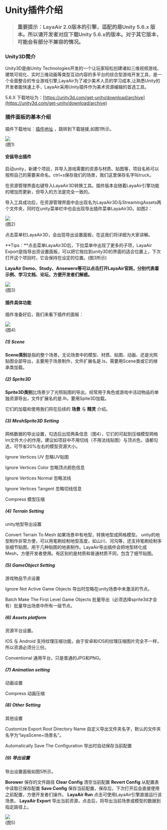 # Unity插件介绍

> ### 重要提示：LayaAir 2.0版本的引擎，适配的是Unity 5.6.x 版本。所以请开发者对应下载Unity 5.6.x的版本。对于其它版本，可能会有部分不兼容的情况。

### Unity3D简介

Unity3D是由Unity Technologies开发的一个让玩家轻松创建诸如三维视频游戏、建筑可视化、实时三维动画等类型互动内容的多平台的综合型游戏开发工具，是一个全面整合的专业游戏引擎,LayaAir为了减少美术人员的学习成本,让熟悉Unity的开发者能快速上手，LayaAir采用Unity插件作为美术资源编辑的首选工具。

5.6.X 下载地址为：[https://unity3d.com/get-unity/download/archive](https://unity3d.com/get-unity/download/archive)

### 插件面板的基本介绍

插件下载地址：[插件地址](https://ldc2.layabox.com/layadownload/?type=layaairide-LayaAir%20IDE%202.0.0) ，跳转到下载链接,如图1所示。

![](img/1.png)<br>(图1)

#### 	安装导出插件

​	启动unity，新建个项目，并导入游戏需要的资源与材质、贴图等，项目名称可以按照自己的需要来命名。ctrl+s保存我们的场景，我们这里保存名字叫truck。

​	在资源管理界面右键导入LayaAir3D转换工具。插件版本会随着LayaAir引擎功能的增加而更新，但导入的方法是完全一致的。

​	导入工具成功后，在资源管理界面中会出现名为LayaAir3D与StreamingAssets两个文件夹，同时在unity菜单栏中也会出现导出插件菜单LayaAir3D。如图2：

![](img/2.gif)<br>(图2)

点击菜单栏LayaAir3D，会出现导出设置面板，在这我们将详细为大家讲解。

**Tips：**点击菜单LayaAir3D后，下拉菜单中出现了更多的子项，LayaAir Export是指导出资设置面板，可以把它拖拉到unity3D的界面的适合位置上，下次打开这个项目时，它会保持在设定的位置。(图3所示)

**LayaAir Demo、Study、Ansewers等可以点击打开LayaAir官网，分别代表着示例、学习文档、论坛，方便开发者们解惑。**	

![](img/3.gif)<br>(图3)

#### 插件具体功能

插件准备好后，我们来看下插件的面板：

![](img/4.png)<br>(图4)

##### (1) Scene

​	**Scene类别**是指的整个场景，无论场景中的模型、材质、贴图、动画、还是光照贴图全部导出，主要用于场景制作，文件扩展名是.ls，需要用Scene类或它的继承类加载。

##### (2) Sprite3D

​	**Sprite3D类别**比场景少了光照贴图的导出，经常用于角色或游戏中活动物品的单独资源导出，文件扩展名的是.lh，要用Spite3D加载。

它们的加载和使用我们将在后续的 **场景** 与 **精灵** 介绍。

##### (3) MeshSprite3D Setting

网格数据的导出设置，勾选后出现两条信息（图4），它们的可起到压缩模型网格lm文件大小的作用，建议如项目中不用切线（不用法线贴图）与顶点色，请都勾选，可节省20%左右的模型资源大小。

Ignore Vertices UV                 忽略UV贴图

Ignore Vertices Color             忽略顶点颜色信息

Ignore Vertices Normal         忽略法线

Ignore Vertices Tangent        忽略切线信息

Compress                                模型压缩

##### (4) Terrain Setting

unity地型导出设置

Convert Terrain To Mesh 
如果场景中有地型，转换地型成网格模型。
untiy的地型制作非常方便，可以用笔刷绘制地型高度，如山川、河沟等，还支持笔刷绘制多张细节贴图，用于几种贴图的地表制作。LayaAir导出插件会把地型转化成Mesh，方便开发者使用。有区别的是材质和普通材质不同，包含了细节贴图。

##### (5) GameObject Setting

游戏物品节点设置

Ignore Not Active Game Objects 
导出时忽略在unity场景中未激活的节点。

Batch Make The First Level Game Objects 
批量导出（必须选择sprite3d才会有）批量导出场景中所有一级节点。

##### (6) Assets platform

资源平台设置。

IOS 与  Android	支持纹理压缩功能，由于安卓和IOS的纹理压缩图片完全不一样，所以资源必须分三份。

Conventional    通用平台，只是普通的JPG和PNG。

##### (7) Animation setting

动画设置

Compress    动画压缩

##### (8) Other Setting

其他设置

Customize Export Root Directory Name 
自定义导出文件夹名字，默认的文件夹名字为“layaScene+场景名”。

Automatically Save The Configuration 
导出时自动保存当前配置

##### (9) 导出设置

导出设置面板如图5所示。

**Borower**             保存的文件路径
**Clear Config**      清空当前配置
**Revert  Config**   从配置表中读取已保存配置
**Save  Config**     保存当前配置，保存后，下次打开后会直接使用之前配置，方便开发者们操作。
**LayaAir Run**       点击可使用LayaAir引擎直接运行该场景。
**LayaAir Export**  导出当前资源，点击后，将导出当前场景或模型的数据到指定路径上。

![](img/5.png)<br>(图5)
